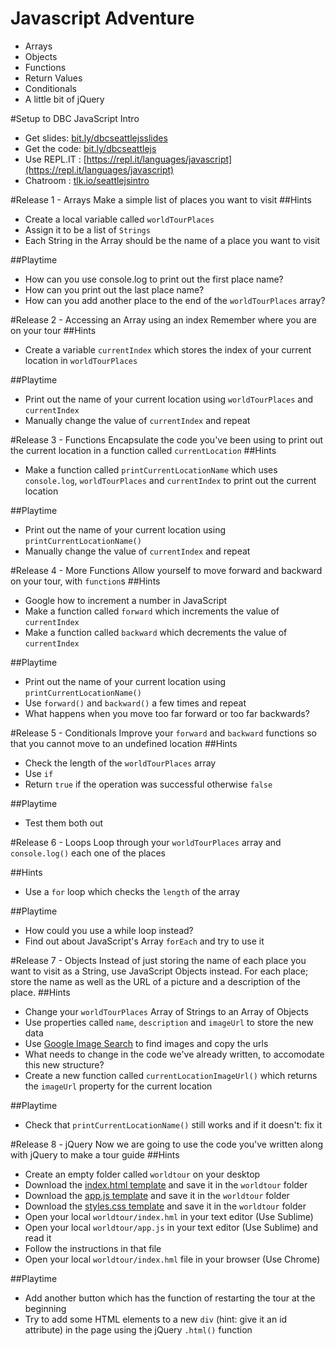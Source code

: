 # Javascript Adventure

* Arrays
* Objects
* Functions
* Return Values
* Conditionals
* A little bit of jQuery

#Setup to DBC JavaScript Intro

* Get slides: [bit.ly/dbcseattlejsslides](http://bit.ly/dbcseattlejsslides )
* Get the code: [bit.ly/dbcseattlejs](http://bit.ly/dbcseattlejs)
* Use REPL.IT : [https://repl.it/languages/javascript](https://repl.it/languages/javascript)
* Chatroom : [tlk.io/seattlejsintro](https://tlk.io/seattlejsintro)

#Release 1 - Arrays
Make a simple list of places you want to visit 
##Hints
+ Create a local variable called ``worldTourPlaces``
+ Assign it to be a list of ``Strings`` 
+ Each String in the Array should be the name of a place you want to visit

##Playtime
+ How can you use console.log to print out the first place name?
+ How can you print out the last place name?
+ How can you add another place to the end of the ``worldTourPlaces`` array?

#Release 2 - Accessing an Array using an index
Remember where you are on your tour
##Hints
+ Create a variable ``currentIndex`` which stores the index of your current location in ``worldTourPlaces`` 

##Playtime
+ Print out the name of your current location using ``worldTourPlaces`` and ``currentIndex``
+ Manually change the value of ``currentIndex`` and repeat

#Release 3 - Functions
Encapsulate the code you've been using to print out the current location in a function called ``currentLocation``
##Hints
+ Make a function called ``printCurrentLocationName`` which uses ``console.log``, ``worldTourPlaces`` and ``currentIndex`` to print out the current location

##Playtime
+ Print out the name of your current location using ``printCurrentLocationName()``
+ Manually change the value of ``currentIndex`` and repeat

#Release 4 - More Functions
Allow yourself to move forward and backward on your tour, with ``function``s
##Hints
+ Google how to increment a number in JavaScript
+ Make a function called ``forward`` which increments the value of ``currentIndex``
+ Make a function called ``backward`` which decrements the value of ``currentIndex``

##Playtime
+ Print out the name of your current location using ``printCurrentLocationName()``
+ Use ``forward()`` and ``backward()`` a few times and repeat
+ What happens when you move too far forward or too far backwards?

#Release 5 - Conditionals
Improve your ``forward`` and ``backward`` functions so that you cannot move to an undefined location
##Hints
+ Check the length of the ``worldTourPlaces`` array
+ Use ``if``
+ Return ``true`` if the operation was successful otherwise ``false``

##Playtime
+ Test them both out

#Release 6 - Loops
Loop through your ``worldTourPlaces`` array and ``console.log()`` each one of the places

##Hints
+ Use a ``for`` loop which checks the ``length`` of the array

##Playtime
+ How could you use a while loop instead?
+ Find out about JavaScript's Array ``forEach`` and try to use it


#Release 7 - Objects
Instead of just storing the name of each place you want to visit as a String, use JavaScript Objects instead. For each place; store the name as well as the URL of a picture and a description of the place.
##Hints
+ Change your ``worldTourPlaces`` Array of Strings to an Array of Objects
+ Use properties called ``name``, ``description`` and ``imageUrl`` to store the new data
+ Use [Google Image Search](https://www.google.com/search?q=tower+bridge&tbm=isch) to find images and copy the urls
+ What needs to change in the code we've already written, to accomodate this new structure?
+ Create a new function called ``currentLocationImageUrl()`` which returns the ``imageUrl`` property for the current location

##Playtime
+ Check that ``printCurrentLocationName()`` still works and if it doesn't:  fix it

#Release 8 - jQuery
Now we are going to use the code you've written along with jQuery to make a tour guide
##Hints
+ Create an empty folder called ``worldtour`` on your desktop
+ Download the [index.html template](https://raw.githubusercontent.com/stujo/javascript-adventure/master/project/index.html) and save it in the ``worldtour`` folder
+ Download the [app.js template](https://raw.githubusercontent.com/stujo/javascript-adventure/master/project/app.js) and save it in the ``worldtour`` folder
+ Download the [styles.css template](https://raw.githubusercontent.com/stujo/javascript-adventure/master/project/styles.css) and save it in the ``worldtour`` folder
+ Open your local ``worldtour/index.hml`` in your text editor (Use Sublime)
+ Open your local ``worldtour/app.js`` in your text editor (Use Sublime) and read it
+ Follow the instructions in that file
+ Open your local ``worldtour/index.hml`` file in your browser (Use Chrome)

##Playtime
+ Add another button which has the function of restarting the tour at the beginning
+ Try to add some HTML elements to a new ``div`` (hint: give it an id attribute) in the page using the jQuery ``.html()`` function

